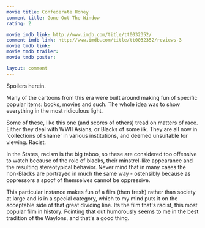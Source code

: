 ```yaml
---
movie title: Confederate Honey
comment title: Gone Out The Window
rating: 2

movie imdb link: http://www.imdb.com/title/tt0032352/
comment imdb link: http://www.imdb.com/title/tt0032352/reviews-3
movie tmdb link: 
movie tmdb trailer: 
movie tmdb poster: 

layout: comment
---
```


Spoilers herein.

Many of the cartoons from this era were built around making fun of specific popular items:  books, movies and such. The whole idea was to show everything in the most ridiculous light.

Some of these, like this one (and scores of others) tread on matters of race. Either they deal  with WWII Asians, or Blacks of some ilk. They are all now in 'collections of shame' in various  institutions, and deemed unsuitable for viewing. Racist.

In the States, racism is the big taboo, so these are considered too offensive to watch because  of the role of blacks, their minstrel-like appearance and the resulting stereotypical behavior.  Never mind that in many cases the non-Blacks are portrayed in much the same way -  ostensibly because as oppressors a spoof of themselves cannot be oppressive.

This particular instance makes fun of a film (then fresh) rather than society at large and is in  a special category, which to my mind puts it on the acceptable side of that great dividing  line. Its the film that's racist, this most popular film in history. Pointing that out humorously  seems to me in the best tradition of the Waylons, and that's a good thing.